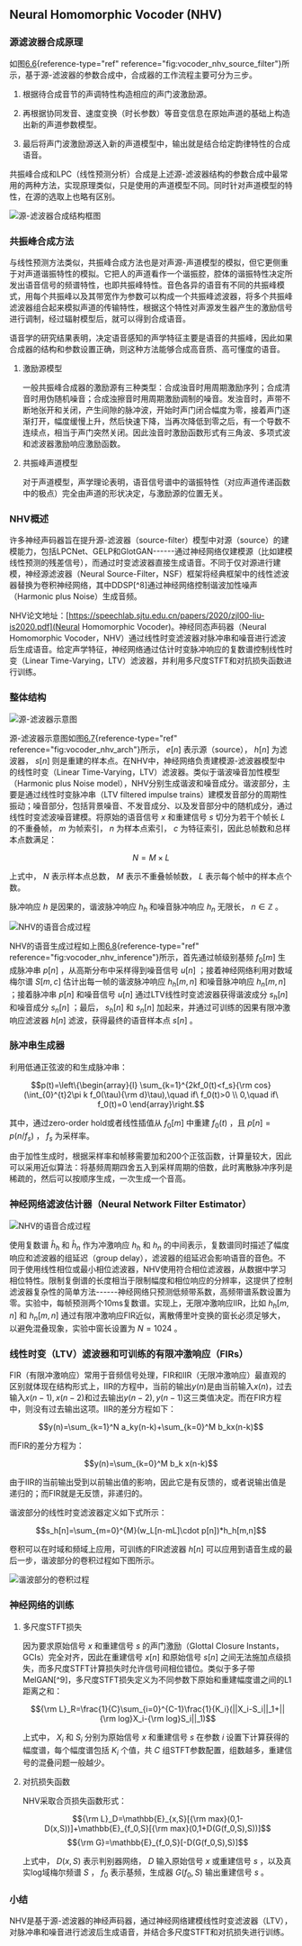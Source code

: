 ## Neural Homomorphic Vocoder (NHV)

### 源滤波器合成原理

如图[6.6](#fig:vocoder_nhv_source_filter){reference-type="ref"
reference="fig:vocoder_nhv_source_filter"}所示，基于源-滤波器的参数合成中，合成器的工作流程主要可分为三步。

1.  根据待合成音节的声调特性构造相应的声门波激励源。

2.  再根据协同发音、速度变换（时长参数）等音变信息在原始声道的基础上构造出新的声道参数模型。

3.  最后将声门波激励源送入新的声道模型中，输出就是结合给定韵律特性的合成语音。

共振峰合成和LPC（线性预测分析）合成是上述源-滤波器结构的参数合成中最常用的两种方法，实现原理类似，只是使用的声道模型不同。同时针对声道模型的特性，在源的选取上也略有区别。

![源-滤波器合成结构框图](../image/vocoder_nhv_source_filter.png)

### 共振峰合成方法

与线性预测方法类似，共振峰合成方法也是对声源-声道模型的模拟，但它更侧重于对声道谐振特性的模拟。它把人的声道看作一个谐振腔，腔体的谐振特性决定所发出语音信号的频谱特性，也即共振峰特性。音色各异的语音有不同的共振峰模式，用每个共振峰以及其带宽作为参数可以构成一个共振峰滤波器，将多个共振峰滤波器组合起来模拟声道的传输特性，根据这个特性对声源发生器产生的激励信号进行调制，经过辐射模型后，就可以得到合成语音。

语音学的研究结果表明，决定语音感知的声学特征主要是语音的共振峰，因此如果合成器的结构和参数设置正确，则这种方法能够合成高音质、高可懂度的语音。

1.  激励源模型

    一般共振峰合成器的激励源有三种类型：合成浊音时用周期激励序列；合成清音时用伪随机噪音；合成浊擦音时用周期激励调制的噪音。发浊音时，声带不断地张开和关闭，产生间隙的脉冲波，开始时声门闭合幅度为零，接着声门逐渐打开，幅度缓慢上升，然后快速下降，当再次降低到零之后，有一个导数不连续点，相当于声门突然关闭。因此浊音时激励函数形式有三角波、多项式波和滤波器激励响应激励函数。

2.  共振峰声道模型

    对于声道模型，声学理论表明，语音信号谱中的谐振特性（对应声道传递函数中的极点）完全由声道的形状决定，与激励源的位置无关。

### NHV概述

许多神经声码器旨在提升源-滤波器（source-filter）模型中对源（source）的建模能力，包括LPCNet、GELP和GlotGAN------通过神经网络仅建模源（比如建模线性预测的残差信号），而通过时变滤波器直接生成语音。不同于仅对源进行建模，神经源滤波器（Neural
Source-Filter，NSF）框架将经典框架中的线性滤波器替换为卷积神经网络，其中DDSP[^8]通过神经网络控制谐波加性噪声（Harmonic
plus Noise）生成音频。

NHV论文地址：[https://speechlab.sjtu.edu.cn/papers/2020/zjl00-liu-is2020.pdf](Neural Homomorphic Vocoder)。神经同态声码器（Neural
Homomorphic
Vocoder，NHV）通过线性时变滤波器对脉冲串和噪音进行滤波后生成语音。给定声学特征，神经网络通过估计时变脉冲响应的复数谱控制线性时变（Linear
Time-Varying，LTV）滤波器，并利用多尺度STFT和对抗损失函数进行训练。

### 整体结构

![源-滤波器示意图 ](../image/vocoder_nhv_arch.png)

源-滤波器示意图如图[6.7](#fig:vocoder_nhv_arch){reference-type="ref"
reference="fig:vocoder_nhv_arch"}所示， ${e[n]}$ 表示源（source），
$h[n]$ 为滤波器， $s[n]$
则是重建的样本点。在NHV中，神经网络负责建模源-滤波器模型中的线性时变（Linear
Time-Varying，LTV）滤波器。类似于谐波噪音加性模型（Harmonic plus Noise
model），NHV分别生成谐波和噪音成分。谐波部分，主要是通过线性时变脉冲串（LTV
filtered impulse
trains）建模发音部分的周期性振动；噪音部分，包括背景噪音、不发音成分、以及发音部分中的随机成分，通过线性时变滤波噪音建模。将原始的语音信号
$x$ 和重建信号 $s$ 切分为若干个帧长 $L$ 的不重叠帧， $m$ 为帧索引， $n$
为样本点索引， $c$ 为特征索引，因此总帧数和总样本点数满足：

$$N=M\times L$$

上式中， $N$ 表示样本点总数， $M$ 表示不重叠帧帧数， $L$
表示每个帧中的样本点个数。

脉冲响应 $h$ 是因果的，谐波脉冲响应 $h_h$ 和噪音脉冲响应 $h_n$ 无限长，
$n\in \mathbb{Z}$ 。

![NHV的语音合成过程](../image/vocoder_nhv_inference.png)

NHV的语音生成过程如上图[6.8](#fig:vocoder_nhv_inference){reference-type="ref"
reference="fig:vocoder_nhv_inference"}所示，首先通过帧级别基频 $f_0[m]$
生成脉冲串 $p[n]$ ，从高斯分布中采样得到噪音信号 $u[n]$
；接着神经网络利用对数域梅尔谱 $S[m,c]$ 估计出每一帧的谐波脉冲响应
$h_h[m,n]$ 和噪音脉冲响应 $h_n[m,n]$ ；接着脉冲串 $p[n]$ 和噪音信号
$u[n]$ 通过LTV线性时变滤波器获得谐波成分 $s_h[n]$ 和噪音成分 $s_n[n]$
；最后， $s_h[n]$ 和 $s_n[n]$
加起来，并通过可训练的因果有限冲激响应滤波器 $h[n]$
滤波，获得最终的语音样本点 $s[n]$ 。

### 脉冲串生成器

利用低通正弦波的和生成脉冲串：

$$p(t)=\left\{\begin{array}{l}
    \sum_{k=1}^{2kf_0(t)<f_s}{\rm cos}(\int_{0}^{t}2\pi k f_0(\tau){\rm d}\tau),\quad if\ f_0(t)>0 \\ 
    0,\quad if\ f_0(t)=0
   \end{array}\right.$$

其中，通过zero-order hold或者线性插值从 $f_0[m]$ 中重建 $f_0(t)$ ，且
$p[n]=p(n/f_s)$ ， $f_s$ 为采样率。

由于加性生成时，根据采样率和帧移需要加和200个正弦函数，计算量较大，因此可以采用近似算法：将基频周期四舍五入到采样周期的倍数，此时离散脉冲序列是稀疏的，然后可以按顺序生成，一次生成一个音高。

### 神经网络滤波估计器（Neural Network Filter Estimator）

![NHV的语音合成过程](../image/vocoder_nhv_nn_filter_estimator.png)

使用复数谱 $\hat{h}_h$ 和 $\hat{h}_n$ 作为冲激响应 $h_h$ 和 $h_n$
的中间表示，复数谱同时描述了幅度响应和滤波器的组延迟（group
delay），滤波器的组延迟会影响语音的音色。不同于使用线性相位或最小相位滤波器，NHV使用符合相位滤波器，从数据中学习相位特性。限制复倒谱的长度相当于限制幅度和相位响应的分辨率，这提供了控制滤波器复杂性的简单方法------神经网络只预测低频带系数，高频带谱系数设置为零。实验中，每帧预测两个10ms复数谱。实现上，无限冲激响应IIR，比如
$h_h[m,n]$ 和 $h_n[m,n]$
通过有限冲激响应FIR近似，离散傅里叶变换的窗长必须足够大，以避免混叠现象，实验中窗长设置为
$N=1024$ 。

### 线性时变（LTV）滤波器和可训练的有限冲激响应（FIRs）

FIR（有限冲激响应）常用于音频信号处理，FIR和IIR（无限冲激响应）最直观的区别就体现在结构形式上，IIR的方程中，当前的输出$y(n)$是由当前输入$x(n)$，过去输入$x(n-1),x(n-2)$和过去输出$y(n-2),y(n-1)$这三类值决定。而在FIR方程中，则没有过去输出这项。IIR的差分方程如下：

$$y(n)=\sum_{k=1}^N a_ky(n-k)+\sum_{k=0}^M b_kx(n-k)$$

而FIR的差分方程为：

$$y(n)=\sum_{k=0}^M b_k x(n-k)$$

由于IIR的当前输出受到以前输出值的影响，因此它是有反馈的，或者说输出值是递归的；而FIR就是无反馈，非递归的。

谐波部分的线性时变滤波器定义如下式所示：

$$s_h[n]=\sum_{m=0}^{M}(w_L[n-mL]\cdot p[n])*h_h[m,n]$$

卷积可以在时域和频域上应用，可训练的FIR滤波器 $h[n]$
可以应用到语音生成的最后一步，谐波部分的卷积过程如下图所示。

![谐波部分的卷积过程](../image/vocoder_nhv_harmonic_sample.png)

### 神经网络的训练

1.  多尺度STFT损失

    因为要求原始信号 $x$ 和重建信号 $s$ 的声门激励（Glottal Closure
    Instants，GCIs）完全对齐，因此在重建信号 $x[n]$ 和原始信号 $s[n]$
    之间无法施加点级损失，而多尺度STFT计算损失时允许信号间相位错位。类似于多子带MelGAN[^9]，多尺度STFT损失定义为不同参数下原始和重建幅度谱之间的L1距离之和：

    $${\rm L}_R=\frac{1}{C}\sum_{i=0}^{C-1}\frac{1}{K_i}(||X_i-S_i||_1+||{\rm log}X_i-{\rm log}S_i||_1)$$

    上式中， $X_i$ 和 $S_i$ 分别为原始信号 $x$ 和重建信号 $s$ 在参数 $i$
    设置下计算获得的幅度谱，每个幅度谱包括 $K_i$ 个值，共 $C$
    组STFT参数配置，组数越多，重建信号的混叠问题一般越少。

2.  对抗损失函数

    NHV采取合页损失函数形式：

    $${\rm L}_D=\mathbb{E}_{x,S}[{\rm max}(0,1-D(x,S))]+\mathbb{E}_{f_0,S}[{\rm max}(0,1+D(G(f_0,S),S))]$$
    $${\rm G}=\mathbb{E}_{f_0,S}[-D(G(f_0,S),S)]$$

    上式中， $D(x,S)$ 表示判别器网络， $D$ 输入原始信号 $x$ 或重建信号
    $s$ ，以及真实log域梅尔频谱 $S$ ， $f_0$ 表示基频，生成器 $G(f_0,S)$
    输出重建信号 $s$ 。

### 小结

NHV是基于源-滤波器的神经声码器，通过神经网络建模线性时变滤波器（LTV），对脉冲串和噪音进行滤波后生成语音，并结合多尺度STFT和对抗损失进行训练。